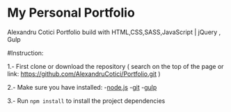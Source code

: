 # My Personal Portfolio


Alexandru Cotici Portfolio build with HTML,CSS,SASS,JavaScript | jQuery , Gulp

#Instruction:

1.- First clone or download the repository ( search on the top of the page or link: https://github.com/AlexandruCotici/Portfolio.git )

2.- Make sure you have installed: 
	-[node.js](http://nodejs.org)
	-[git](http://git-scm.com)
	-[gulp](http://gulpjs.com)

3.- Run   `npm install`  to install the project dependencies

